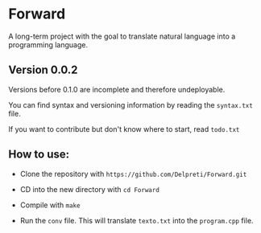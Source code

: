 # Forward

A long-term project with the goal to translate natural language into a programming language.


## Version 0.0.2

Versions before 0.1.0 are incomplete and therefore undeployable.

You can find syntax and versioning information by reading the `syntax.txt` file.


If you want to contribute but don't know where to start, read `todo.txt`
## How to use:

* Clone the repository with `https://github.com/Delpreti/Forward.git`

* CD into the new directory with `cd Forward`

* Compile with `make`

* Run the `conv` file. This will translate `texto.txt` into the `program.cpp` file.
